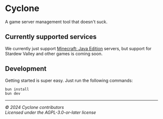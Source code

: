 # Cyclone

A game server management tool that doesn't suck.

## Currently supported services

We currently just support [Minecraft: Java Edition](https://minecraft.net) servers, but support for Stardew Valley and other games is coming soon.

## Development

Getting started is super easy. Just run the following commands:

```bash
bun install
bun dev
```

---

_&copy; 2024 Cyclone contributors_<br>
_Licensed under the AGPL-3.0-or-later license_
